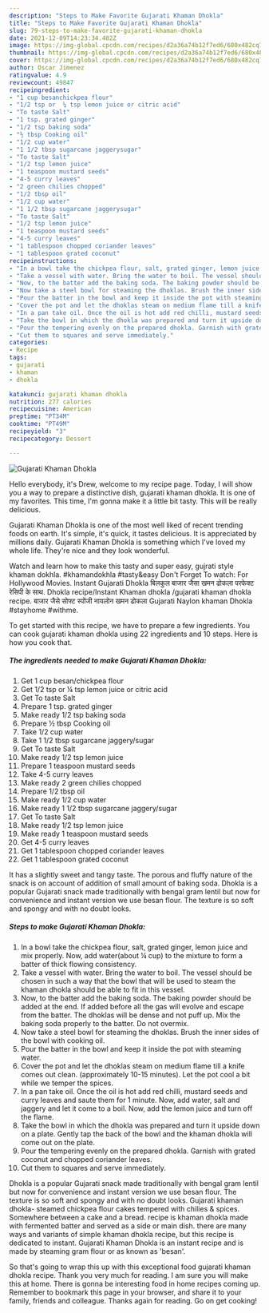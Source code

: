 ```yaml
---
description: "Steps to Make Favorite Gujarati Khaman Dhokla"
title: "Steps to Make Favorite Gujarati Khaman Dhokla"
slug: 79-steps-to-make-favorite-gujarati-khaman-dhokla
date: 2021-12-09T14:23:34.402Z
image: https://img-global.cpcdn.com/recipes/d2a36a74b12f7ed6/680x482cq70/gujarati-khaman-dhokla-recipe-main-photo.jpg
thumbnail: https://img-global.cpcdn.com/recipes/d2a36a74b12f7ed6/680x482cq70/gujarati-khaman-dhokla-recipe-main-photo.jpg
cover: https://img-global.cpcdn.com/recipes/d2a36a74b12f7ed6/680x482cq70/gujarati-khaman-dhokla-recipe-main-photo.jpg
author: Oscar Jimenez
ratingvalue: 4.9
reviewcount: 49847
recipeingredient:
- "1 cup besanchickpea flour"
- "1/2 tsp or  ¼ tsp lemon juice or citric acid"
- "To taste Salt"
- "1 tsp. grated ginger"
- "1/2 tsp baking soda"
- "½ tbsp Cooking oil"
- "1/2 cup water"
- "1 1/2 tbsp sugarcane jaggerysugar"
- "To taste Salt"
- "1/2 tsp lemon juice"
- "1 teaspoon mustard seeds"
- "4-5 curry leaves"
- "2 green chilies chopped"
- "1/2 tbsp oil"
- "1/2 cup water"
- "1 1/2 tbsp sugarcane jaggerysugar"
- "To taste Salt"
- "1/2 tsp lemon juice"
- "1 teaspoon mustard seeds"
- "4-5 curry leaves"
- "1 tablespoon chopped coriander leaves"
- "1 tablespoon grated coconut"
recipeinstructions:
- "In a bowl take the chickpea flour, salt, grated ginger, lemon juice and mix properly. Now, add water(about ¼ cup) to the mixture to form a batter of thick flowing consistency."
- "Take a vessel with water. Bring the water to boil. The vessel should be chosen in such a way that the bowl that will be used to steam the khaman dhokla should be able to fit in this vessel."
- "Now, to the batter add the baking soda. The baking powder should be added at the end. If added before all the gas will evolve and escape from the batter. The dhoklas will be dense and not puff up. Mix the baking soda properly to the batter. Do not overmix."
- "Now take a steel bowl for steaming the dhoklas. Brush the inner sides of the bowl with cooking oil."
- "Pour the batter in the bowl and keep it inside the pot with steaming water."
- "Cover the pot and let the dhoklas steam on medium flame till a knife comes out clean. (approximately 10-15 minutes). Let the pot cool a bit while we temper the spices."
- "In a pan take oil. Once the oil is hot add red chilli, mustard seeds and curry leaves and saute them for 1 minute. Now, add water, salt and jaggery and let it come to a boil. Now, add the lemon juice and turn off the flame."
- "Take the bowl in which the dhokla was prepared and turn it upside down on a plate. Gently tap the back of the bowl and the khaman dhokla will come out on the plate."
- "Pour the tempering evenly on the prepared dhokla. Garnish with grated coconut and chopped coriander leaves."
- "Cut them to squares and serve immediately."
categories:
- Recipe
tags:
- gujarati
- khaman
- dhokla

katakunci: gujarati khaman dhokla 
nutrition: 277 calories
recipecuisine: American
preptime: "PT34M"
cooktime: "PT49M"
recipeyield: "3"
recipecategory: Dessert

---
```



![Gujarati Khaman Dhokla](https://img-global.cpcdn.com/recipes/d2a36a74b12f7ed6/680x482cq70/gujarati-khaman-dhokla-recipe-main-photo.jpg)

Hello everybody, it's Drew, welcome to my recipe page. Today, I will show you a way to prepare a distinctive dish, gujarati khaman dhokla. It is one of my favorites. This time, I'm gonna make it a little bit tasty. This will be really delicious.

Gujarati Khaman Dhokla is one of the most well liked of recent trending foods on earth. It's simple, it's quick, it tastes delicious. It is appreciated by millions daily. Gujarati Khaman Dhokla is something which I've loved my whole life. They're nice and they look wonderful.

Watch and learn how to make this tasty and super easy, gujrati style khaman dokhla. #khamandokhla #tasty&amp;easy Don&#39;t Forget To watch: For Hollywood Movies. Instant Gujarati Dhokla बिलकुल बाजार जैसा खमन ढोकला परफेक्ट रेसिपी के साथ. Dhokla recipe/Instant Khaman dhokla /gujarati khaman dhokla recipe. बाजार जैसे सोफ्ट स्पोंजी नायलोन खमन ढोकला Gujarati Naylon khaman Dhokla #stayhome #withme.


To get started with this recipe, we have to prepare a few ingredients. You can cook gujarati khaman dhokla using 22 ingredients and 10 steps. Here is how you cook that.

<!--inarticleads1-->

##### The ingredients needed to make Gujarati Khaman Dhokla:

1. Get 1 cup besan/chickpea flour
1. Get 1/2 tsp or  ¼ tsp lemon juice or citric acid
1. Get To taste Salt
1. Prepare 1 tsp. grated ginger
1. Make ready 1/2 tsp baking soda
1. Prepare ½ tbsp Cooking oil
1. Take 1/2 cup water
1. Take 1 1/2 tbsp sugarcane jaggery/sugar
1. Get To taste Salt
1. Make ready 1/2 tsp lemon juice
1. Prepare 1 teaspoon mustard seeds
1. Take 4-5 curry leaves
1. Make ready 2 green chilies chopped
1. Prepare 1/2 tbsp oil
1. Make ready 1/2 cup water
1. Make ready 1 1/2 tbsp sugarcane jaggery/sugar
1. Get To taste Salt
1. Make ready 1/2 tsp lemon juice
1. Make ready 1 teaspoon mustard seeds
1. Get 4-5 curry leaves
1. Get 1 tablespoon chopped coriander leaves
1. Get 1 tablespoon grated coconut


It has a slightly sweet and tangy taste. The porous and fluffy nature of the snack is on account of addition of small amount of baking soda. Dhokla is a popular Gujarati snack made traditionally with bengal gram lentil but now for convenience and instant version we use besan flour. The texture is so soft and spongy and with no doubt looks. 

<!--inarticleads2-->

##### Steps to make Gujarati Khaman Dhokla:

1. In a bowl take the chickpea flour, salt, grated ginger, lemon juice and mix properly. Now, add water(about ¼ cup) to the mixture to form a batter of thick flowing consistency.
1. Take a vessel with water. Bring the water to boil. The vessel should be chosen in such a way that the bowl that will be used to steam the khaman dhokla should be able to fit in this vessel.
1. Now, to the batter add the baking soda. The baking powder should be added at the end. If added before all the gas will evolve and escape from the batter. The dhoklas will be dense and not puff up. Mix the baking soda properly to the batter. Do not overmix.
1. Now take a steel bowl for steaming the dhoklas. Brush the inner sides of the bowl with cooking oil.
1. Pour the batter in the bowl and keep it inside the pot with steaming water.
1. Cover the pot and let the dhoklas steam on medium flame till a knife comes out clean. (approximately 10-15 minutes). Let the pot cool a bit while we temper the spices.
1. In a pan take oil. Once the oil is hot add red chilli, mustard seeds and curry leaves and saute them for 1 minute. Now, add water, salt and jaggery and let it come to a boil. Now, add the lemon juice and turn off the flame.
1. Take the bowl in which the dhokla was prepared and turn it upside down on a plate. Gently tap the back of the bowl and the khaman dhokla will come out on the plate.
1. Pour the tempering evenly on the prepared dhokla. Garnish with grated coconut and chopped coriander leaves.
1. Cut them to squares and serve immediately.


Dhokla is a popular Gujarati snack made traditionally with bengal gram lentil but now for convenience and instant version we use besan flour. The texture is so soft and spongy and with no doubt looks. Gujarati khaman dhokla- steamed chickpea flour cakes tempered with chilies &amp; spices. Somewhere between a cake and a bread. recipe is khaman dhokla made with fermented batter and served as a side or main dish. there are many ways and variants of simple khaman dhokla recipe, but this recipe is dedicated to instant. Gujarati Khaman Dhokla is an instant recipe and is made by steaming gram flour or as known as &#39;besan&#39;. 

So that's going to wrap this up with this exceptional food gujarati khaman dhokla recipe. Thank you very much for reading. I am sure you will make this at home. There is gonna be interesting food in home recipes coming up. Remember to bookmark this page in your browser, and share it to your family, friends and colleague. Thanks again for reading. Go on get cooking!
